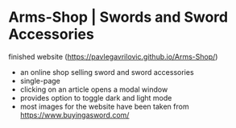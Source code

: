 # Arms-Shop | Swords and Sword Accessories
  finished website (https://pavlegavrilovic.github.io/Arms-Shop/)

- an online shop selling sword and sword accessories
- single-page
- clicking on an article opens a modal window
- provides option to toggle dark and light mode
- most images for the website have been taken from https://www.buyingasword.com/
